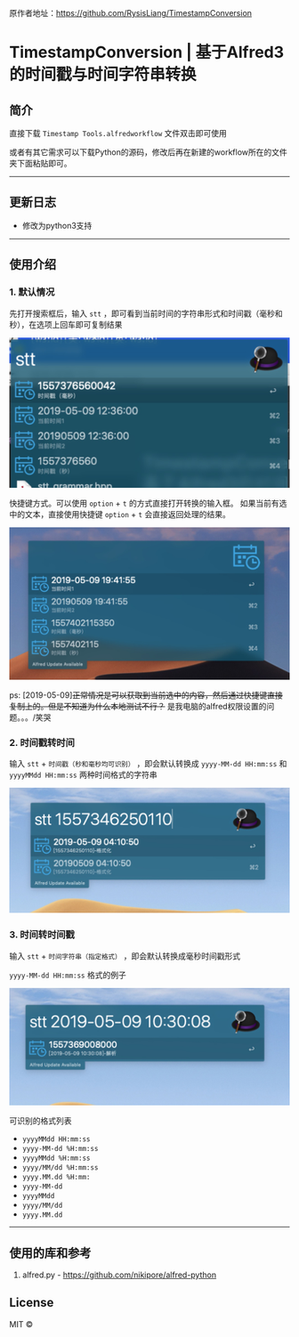 原作者地址：https://github.com/RysisLiang/TimestampConversion

# TimestampConversion | 基于Alfred3的时间戳与时间字符串转换



## 简介

直接下载 `Timestamp Tools.alfredworkflow` 文件双击即可使用

或者有其它需求可以下载Python的源码，修改后再在新建的workflow所在的文件夹下面粘贴即可。

---

## 更新日志

- 修改为python3支持

---

## 使用介绍

### 1. 默认情况

先打开搜索框后，输入 `stt` ，即可看到当前时间的字符串形式和时间戳（毫秒和秒），在选项上回车即可复制结果

![](media/def_1.jpg)

快捷键方式。可以使用 `option` + `t` 的方式直接打开转换的输入框。
如果当前有选中的文本，直接使用快捷键 `option` + `t` 会直接返回处理的结果。

![](media/def2.jpg)

ps: [2019-05-09]~~正常情况是可以获取到当前选中的内容，然后通过快捷键直接复制上的。但是不知道为什么本地测试不行？~~
    是我电脑的alfred权限设置的问题。。。/笑哭
    
### 2. 时间戳转时间

输入 `stt` + `时间戳（秒和毫秒均可识别）` ，即会默认转换成 `yyyy-MM-dd HH:mm:ss` 和 `yyyyMMdd HH:mm:ss` 两种时间格式的字符串

![](media/timestamp1.jpg)

### 3. 时间转时间戳

输入 `stt` + `时间字符串（指定格式）` ，即会默认转换成毫秒时间戳形式

`yyyy-MM-dd HH:mm:ss` 格式的例子

![](media/time1.jpg)

可识别的格式列表

- `yyyyMMdd HH:mm:ss`
- `yyyy-MM-dd %H:mm:ss`
- `yyyyMMdd %H:mm:ss`
- `yyyy/MM/dd %H:mm:ss`
- `yyyy.MM.dd %H:mm:`
- `yyyy-MM-dd`
- `yyyyMMdd`
- `yyyy/MM/dd`
- `yyyy.MM.dd`
 
---

## 使用的库和参考

1. alfred.py - https://github.com/nikipore/alfred-python

## License

MIT ©
